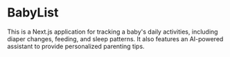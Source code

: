 # BabyList

This is a Next.js application for tracking a baby's daily activities, including diaper changes, feeding, and sleep patterns. It also features an AI-powered assistant to provide personalized parenting tips.
